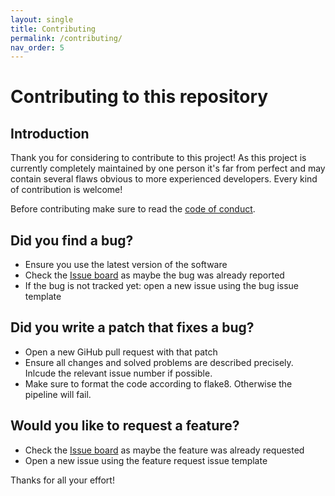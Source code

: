 ```yaml
---
layout: single
title: Contributing
permalink: /contributing/
nav_order: 5
---
```


# Contributing to this repository

## Introduction

Thank you for considering to contribute to this project! As this project is currently completely maintained by one person it's far from perfect and may contain several flaws obvious to more experienced developers. Every kind of contribution is welcome! 

Before contributing make sure to read the [code of conduct](../codeofconduct).

## Did you find a bug?

* Ensure you use the latest version of the software
* Check the [Issue board](https://github.com/daniel-rudrich/streamdeck-application/issues) as maybe the bug was already reported
* If the bug is not tracked yet: open a new issue using the bug issue template

## Did you write a patch that fixes a bug?

* Open a new GiHub pull request with that patch
* Ensure all changes and solved problems are described precisely. Inlcude the relevant issue number if possible.
* Make sure to format the code according to flake8. Otherwise the pipeline will fail.

## Would you like to request a feature?

* Check the [Issue board](https://github.com/daniel-rudrich/streamdeck-application/issues) as maybe the feature was already requested
* Open a new issue using the feature request issue template

Thanks for all your effort!
